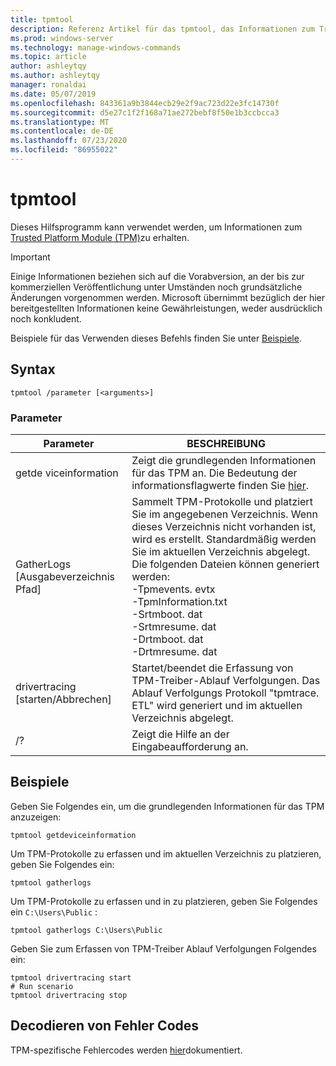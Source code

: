 ```yaml
---
title: tpmtool
description: Referenz Artikel für das tpmtool, das Informationen zum Trusted Platform Module abruft.
ms.prod: windows-server
ms.technology: manage-windows-commands
ms.topic: article
author: ashleytqy
ms.author: ashleytqy
manager: ronaldai
ms.date: 05/07/2019
ms.openlocfilehash: 843361a9b3844ecb29e2f9ac723d22e3fc14730f
ms.sourcegitcommit: d5e27c1f2f168a71ae272bebf8f50e1b3ccbcca3
ms.translationtype: MT
ms.contentlocale: de-DE
ms.lasthandoff: 07/23/2020
ms.locfileid: "86955022"
---
```

# <a name="tpmtool"></a>tpmtool

Dieses Hilfsprogramm kann verwendet werden, um Informationen zum [Trusted Platform Module (TPM)](/windows/security/information-protection/tpm/trusted-platform-module-overview)zu erhalten.

>[!IMPORTANT]
>Einige Informationen beziehen sich auf die Vorabversion, an der bis zur kommerziellen Veröffentlichung unter Umständen noch grundsätzliche Änderungen vorgenommen werden. Microsoft übernimmt bezüglich der hier bereitgestellten Informationen keine Gewährleistungen, weder ausdrücklich noch konkludent.

Beispiele für das Verwenden dieses Befehls finden Sie unter [Beispiele](#tpmtool_examples).

## <a name="syntax"></a>Syntax

```
tpmtool /parameter [<arguments>]
```
### <a name="parameters"></a>Parameter

|Parameter|BESCHREIBUNG|
|---------|-----------|
|getde viceinformation|Zeigt die grundlegenden Informationen für das TPM an. Die Bedeutung der informationsflagwerte finden Sie [hier](/windows/desktop/secprov/win32-tpm-isreadyinformation#parameters).|
|GatherLogs [Ausgabeverzeichnis Pfad]|Sammelt TPM-Protokolle und platziert Sie im angegebenen Verzeichnis. Wenn dieses Verzeichnis nicht vorhanden ist, wird es erstellt. Standardmäßig werden Sie im aktuellen Verzeichnis abgelegt. Die folgenden Dateien können generiert werden: </br>-Tpmevents. evtx</br>-TpmInformation.txt</br>-Srtmboot. dat</br>-Srtmresume. dat</br>-Drtmboot. dat</br>-Drtmresume. dat</br>|
|drivertracing [starten/Abbrechen]|Startet/beendet die Erfassung von TPM-Treiber-Ablauf Verfolgungen. Das Ablauf Verfolgungs Protokoll "tpmtrace. ETL" wird generiert und im aktuellen Verzeichnis abgelegt.|
|/?|Zeigt die Hilfe an der Eingabeaufforderung an.|

## <a name="examples"></a><a name=tpmtool_examples></a>Beispiele

Geben Sie Folgendes ein, um die grundlegenden Informationen für das TPM anzuzeigen:
```
tpmtool getdeviceinformation
```
Um TPM-Protokolle zu erfassen und im aktuellen Verzeichnis zu platzieren, geben Sie Folgendes ein:
```
tpmtool gatherlogs
```
Um TPM-Protokolle zu erfassen und in zu platzieren, geben Sie Folgendes ein `C:\Users\Public` :
```
tpmtool gatherlogs C:\Users\Public
```
Geben Sie zum Erfassen von TPM-Treiber Ablauf Verfolgungen Folgendes ein:
```
tpmtool drivertracing start
# Run scenario
tpmtool drivertracing stop
```

## <a name="decoding-error-codes"></a>Decodieren von Fehler Codes

TPM-spezifische Fehlercodes werden [hier](/windows/desktop/com/com-error-codes-6)dokumentiert.
